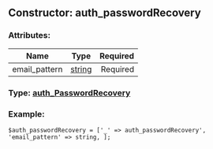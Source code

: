 ## Constructor: auth\_passwordRecovery  

### Attributes:

| Name     |    Type       | Required |
|----------|:-------------:|---------:|
|email\_pattern|[string](../types/string.md) | Required|



### Type: [auth\_PasswordRecovery](../types/auth_PasswordRecovery.md)


### Example:

```
$auth_passwordRecovery = ['_' => auth_passwordRecovery', 'email_pattern' => string, ];
```